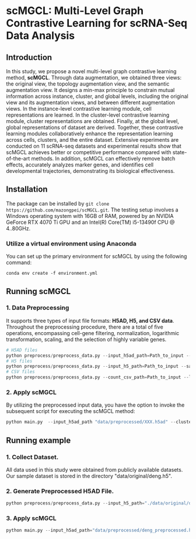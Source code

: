 # **scMGCL: Multi-Level Graph Contrastive Learning for scRNA-Seq Data Analysis**

## Introduction

 In this study, we propose a novel multi-level graph contrastive learning method, **scMGCL**. Through data augmentation, we obtained three views: the original view, the topology augmentation view, and the semantic augmentation view. It designs a min-max principle to constrain mutual information across instance, cluster, and global levels, including the original view and its augmentation views, and between different augmentation views. In the instance-level contrastive learning module, cell representations are learned. In the cluster-level contrastive learning module, cluster representations are obtained. Finally, at the global level, global representations of dataset are derived. Together, these contrastive learning modules collaboratively enhance the representation learning across cells, clusters, and the entire dataset. Extensive experiments are conducted on 11 scRNA-seq datasets and experimental results show that scMGCL achieves better or competitive performance compared with state-of-the-art methods. In addition, scMGCL can effectively remove batch effects, accurately analyzes marker genes, and identifies cell developmental trajectories, demonstrating its biological effectiveness.

## Installation

The package can be installed by `git clone https://github.com/mazongpei/scMGCL.git`. The testing setup involves a Windows operating system with 16GB of RAM, powered by an NVIDIA GeForce RTX 4070 Ti GPU and an Intel(R) Core(TM) i5-13490f CPU @ 4..80GHz.

### Utilize a virtual environment using Anaconda

You can set up the primary environment for scMGCL by using the following command:

```
conda env create -f environment.yml
```

## Running scMGCL

### 1. Data Preprocessing

It supports three types of input file formats: **H5AD, H5, and CSV data**. Throughout the preprocessing procedure, there are a total of five operations, encompassing cell-gene filtering, normalization, logarithmic transformation, scaling, and the selection of highly variable genes. 

```python
# H5AD files
python preprocess/preprocess_data.py --input_h5ad_path=Path_to_input --save_h5ad_dir=Path_to_save --filter --norm --log --scale --select_hvg
# H5 files
python preprocess/preprocess_data.py --input_h5_path=Path_to_input --save_h5ad_dir=Path_to_save --filter --norm --log --scale --select_hvg
# CSV files
python preprocess/preprocess_data.py --count_csv_path=Path_to_input --label_csv_path=Path_to_input --save_h5ad_dir=Path_to_save --filter --norm --log --scale --select_hvg
```

### 2. Apply scMGCL

By utilizing the preprocessed input data, you have the option to invoke the subsequent script for executing the scMGCL method:

```python
python main.py  --input_h5ad_path "data/preprocessed/XXX.h5ad" --cluster_num XX --graph_type xx --cluster_name xx
```

## Running example

### 1. Collect Dataset.

All data used in this study were obtained from publicly available datasets. Our sample dataset is stored in the directory "data/original/deng.h5".

### 2. Generate Preprocessed H5AD File.

```python
python preprocess/preprocess_data.py --input_h5_path="./data/original/deng.h5" --save_h5ad_dir="./data/preprocessed/" --filter --norm --log --scale --select_hvg
```

### 3. Apply scMGCL

```python
python main.py --input_h5ad_path="data/preprocessed/deng_preprocessed.h5ad" --cluster_num 6 --graph_type KNN --cluster_name kmeans
```
